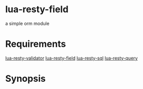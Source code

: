 # lua-resty-field
a simple orm module

# Requirements
[lua-resty-validator](https://github.com/openresty/lua-resty-validator)
[lua-resty-field](https://github.com/openresty/lua-resty-field)
[lua-resty-sql](https://github.com/openresty/lua-resty-sql)
[lua-resty-query](https://github.com/openresty/lua-resty-query)

# Synopsis
```



```
